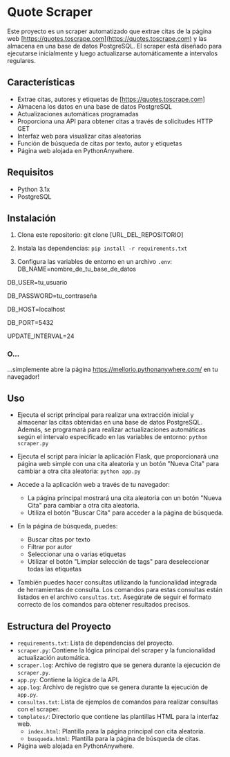 # Quote Scraper

Este proyecto es un scraper automatizado que extrae citas de la página web [https://quotes.toscrape.com](https://quotes.toscrape.com) y las almacena en una base de datos PostgreSQL. El scraper está diseñado para ejecutarse inicialmente y luego actualizarse automáticamente a intervalos regulares.

## Características

- Extrae citas, autores y etiquetas de [https://quotes.toscrape.com]
- Almacena los datos en una base de datos PostgreSQL
- Actualizaciones automáticas programadas
- Proporciona una API para obtener citas a través de solicitudes HTTP GET
- Interfaz web para visualizar citas aleatorias
- Función de búsqueda de citas por texto, autor y etiquetas
- Página web alojada en PythonAnywhere.

## Requisitos

- Python 3.1x
- PostgreSQL

## Instalación

1. Clona este repositorio:
git clone [URL_DEL_REPOSITORIO]

2. Instala las dependencias:
`pip install -r requirements.txt`

3. Configura las variables de entorno en un archivo `.env`:
  DB_NAME=nombre_de_tu_base_de_datos

  DB_USER=tu_usuario

  DB_PASSWORD=tu_contraseña

  DB_HOST=localhost

  DB_PORT=5432

  UPDATE_INTERVAL=24

### O...

...simplemente abre la página https://mellorio.pythonanywhere.com/ en tu navegador!

## Uso

- Ejecuta el script principal para realizar una extracción inicial y almacenar las citas obtenidas en una base de datos PostgreSQL. Además, se programará para realizar actualizaciones automáticas según el intervalo especificado en las variables de entorno:
`python scraper.py`

- Ejecuta el script para iniciar la aplicación Flask, que proporcionará una página web simple con una cita aleatoria y un botón "Nueva Cita" para cambiar a otra cita aleatoria:
`python app.py`

- Accede a la aplicación web a través de tu navegador:
  - La página principal mostrará una cita aleatoria con un botón "Nueva Cita" para cambiar a otra cita aleatoria.
  - Utiliza el botón "Buscar Cita" para acceder a la página de búsqueda.

- En la página de búsqueda, puedes:
  - Buscar citas por texto
  - Filtrar por autor
  - Seleccionar una o varias etiquetas
  - Utilizar el botón "Limpiar selección de tags" para deseleccionar todas las etiquetas

- También puedes hacer consultas utilizando la funcionalidad integrada de herramientas de consulta. Los comandos para estas consultas están listados en el archivo `consultas.txt`. Asegúrate de seguir el formato correcto de los comandos para obtener resultados precisos.


## Estructura del Proyecto

- `requirements.txt`: Lista de dependencias del proyecto.
- `scraper.py`: Contiene la lógica principal del scraper y la funcionalidad actualización automática.
- `scraper.log`: Archivo de registro que se genera durante la ejecución de `scraper.py`.
- `app.py`: Contiene la lógica de la API.
- `app.log`: Archivo de registro que se genera durante la ejecución de `app.py`.
- `consultas.txt`: Lista de ejemplos de comandos para realizar consultas con el scraper.
- `templates/`: Directorio que contiene las plantillas HTML para la interfaz web.
  - `index.html`: Plantilla para la página principal con cita aleatoria.
  - `busqueda.html`: Plantilla para la página de búsqueda de citas.
- Página web alojada en PythonAnywhere.